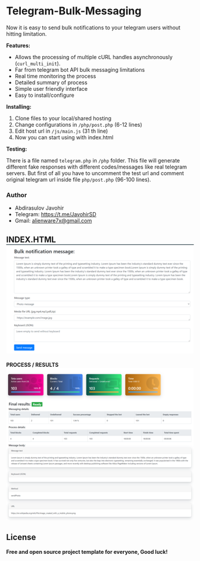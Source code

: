 
# Telegram-Bulk-Messaging
Now it is easy to send bulk notifications to your telegram users without hitting limitation.

**Features:**
 - Allows the processing of multiple cURL handles asynchronously (`curl_multi_init`).
 - Far from telegram bot API bulk messaging limitations
 - Real time monitoring the process
 - Detailed summary of process
 - Simple user friendly interface
 - Easy to install/configure
 
**Installing:**
 1. Clone files to your local/shared hosting
 2. Change configurations in `/php/post.php` (6-12 lines)
 3. Edit host url in `/js/main.js` (31 th line)
 4. Now you can start using with index.html

**Testing:**

 There is a file named `telegram.php` in `/php` folder. This file will generate different fake responses with different codes/messages like real telegram servers. But first of all you have to uncomment the test url and comment original telegram url inside file `php/post.php` (96-100 lines).

### Author
 - Abdirasulov Javohir 
 - Telegram: https://t.me/JavohirSD
 - Gmail:    alienware7x@gmail.com 

**INDEX.HTML**
![index](screenshots/index.png)
----
**PROCESS / RESULTS**
![process](screenshots/process.png)

License
----

**Free and open source project template for everyone, Good luck!**
